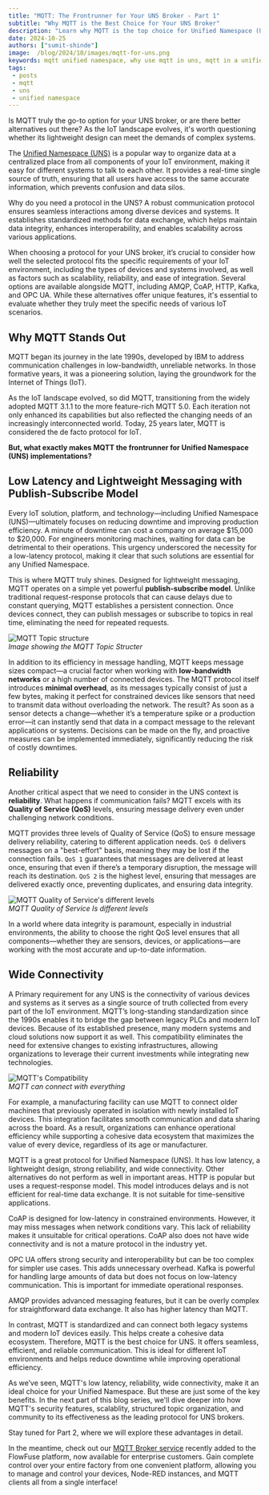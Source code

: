 ```yaml
--- 
title: "MQTT: The Frontrunner for Your UNS Broker - Part 1" 
subtitle: "Why MQTT is the Best Choice for Your UNS Broker"
description: "Learn why MQTT is the top choice for Unified Namespace (UNS) brokers and explore the ideal platform that simplifies the connection of devices and services while providing a reliable MQTT broker service."
date: 2024-10-25
authors: ["sumit-shinde"]
image:  /blog/2024/10/images/mqtt-for-uns.png
keywords: mqtt unified namespace, why use mqtt in uns, mqtt in a unified namespace, mqtt data modeling UNS, Best protocols for UNS IoT, Implementing UNS with MQTT, Unified Namespace protocols
tags: 
 - posts
 - mqtt
 - uns
 - unified namespace
---
```


Is MQTT truly the go-to option for your UNS broker, or are there better alternatives out there? As the IoT landscape evolves, it's worth questioning whether its lightweight design can meet the demands of complex systems. 

<!--more-->

The [Unified Namespace (UNS)](/blog/2023/12/introduction-to-unified-namespace/) is a popular way to organize data at a centralized place from all components of your IoT environment, making it easy for different systems to talk to each other. It provides a real-time single source of truth, ensuring that all users have access to the same accurate information, which prevents confusion and data silos.

Why do you need a protocol in the UNS? A robust communication protocol ensures seamless interactions among diverse devices and systems. It establishes standardized methods for data exchange, which helps maintain data integrity, enhances interoperability, and enables scalability across various applications.

When choosing a protocol for your UNS broker, it’s crucial to consider how well the selected protocol fits the specific requirements of your IoT environment, including the types of devices and systems involved, as well as factors such as scalability, reliability, and ease of integration. Several options are available alongside MQTT, including AMQP, CoAP, HTTP, Kafka, and OPC UA. While these alternatives offer unique features, it's essential to evaluate whether they truly meet the specific needs of various IoT scenarios.

## Why MQTT Stands Out

MQTT began its journey in the late 1990s, developed by IBM to address communication challenges in low-bandwidth, unreliable networks. In those formative years, it was a pioneering solution, laying the groundwork for the Internet of Things (IoT).

As the IoT landscape evolved, so did MQTT, transitioning from the widely adopted MQTT 3.1.1 to the more feature-rich MQTT 5.0. Each iteration not only enhanced its capabilities but also reflected the changing needs of an increasingly interconnected world. Today, 25 years later, MQTT is considered the de facto protocol for IoT.

**But, what exactly makes MQTT the frontrunner for Unified Namespace (UNS) implementations?**

## Low Latency and Lightweight Messaging with Publish-Subscribe Model

Every IoT solution, platform, and technology—including Unified Namespace (UNS)—ultimately focuses on reducing downtime and improving production efficiency. A minute of downtime can cost a company on average $15,000 to $20,000. For engineers monitoring machines, waiting for data can be detrimental to their operations. This urgency underscored the necessity for a low-latency protocol, making it clear that such solutions are essential for any Unified Namespace.

This is where MQTT truly shines. Designed for lightweight messaging, MQTT operates on a simple yet powerful **publish-subscribe model**. Unlike traditional request-response protocols that can cause delays due to constant querying, MQTT establishes a persistent connection. Once devices connect, they can publish messages or subscribe to topics in real time, eliminating the need for repeated requests.

![MQTT Topic structure](./images/mqtt-packate-size.png)  
_Image showing the MQTT Topic Structer_

In addition to its efficiency in message handling, MQTT keeps message sizes compact—a crucial factor when working with **low-bandwidth networks** or a high number of connected devices. The MQTT protocol itself introduces **minimal overhead**, as its messages typically consist of just a few bytes, making it perfect for constrained devices like sensors that need to transmit data without overloading the network. The result? As soon as a sensor detects a change—whether it’s a temperature spike or a production error—it can instantly send that data in a compact message to the relevant applications or systems. Decisions can be made on the fly, and proactive measures can be implemented immediately, significantly reducing the risk of costly downtimes.

## Reliability

Another critical aspect that we need to consider in the UNS context is **reliability**. What happens if communication fails? MQTT excels with its **Quality of Service (QoS)** levels, ensuring message delivery even under challenging network conditions.

MQTT provides three levels of Quality of Service (QoS) to ensure message delivery reliability, catering to different application needs. `QoS 0` delivers messages on a "best-effort" basis, meaning they may be lost if the connection fails. `QoS 1` guarantees that messages are delivered at least once, ensuring that even if there’s a temporary disruption, the message will reach its destination. `QoS 2` is the highest level, ensuring that messages are delivered exactly once, preventing duplicates, and ensuring data integrity.

![MQTT Quality of Service's different levels](./images/mqtt-qos.png)  
_MQTT Quality of Service Is different levels_

In a world where data integrity is paramount, especially in industrial environments, the ability to choose the right QoS level ensures that all components—whether they are sensors, devices, or applications—are working with the most accurate and up-to-date information.

## Wide Connectivity

A Primary requirement for any UNS is the connectivity of various devices and systems as it serves as a single source of truth collected from every part of the IoT environment. MQTT’s long-standing standardization since the 1990s enables it to bridge the gap between legacy PLCs and modern IoT devices. Because of its established presence, many modern systems and cloud solutions now support it as well. This compatibility eliminates the need for extensive changes to existing infrastructures, allowing organizations to leverage their current investments while integrating new technologies.

![MQTT's Compatibility](./images/mqtt-compatiblity.png)  
_MQTT can connect with everything_

For example, a manufacturing facility can use MQTT to connect older machines that previously operated in isolation with newly installed IoT devices. This integration facilitates smooth communication and data sharing across the board. As a result, organizations can enhance operational efficiency while supporting a cohesive data ecosystem that maximizes the value of every device, regardless of its age or manufacturer.

MQTT is a great protocol for Unified Namespace (UNS). It has low latency, a lightweight design, strong reliability, and wide connectivity. Other alternatives do not perform as well in important areas. HTTP is popular but uses a request-response model. This model introduces delays and is not efficient for real-time data exchange. It is not suitable for time-sensitive applications.

CoAP is designed for low-latency in constrained environments. However, it may miss messages when network conditions vary. This lack of reliability makes it unsuitable for critical operations. CoAP also does not have wide connectivity and is not a mature protocol in the industry yet.

OPC UA offers strong security and interoperability but can be too complex for simpler use cases. This adds unnecessary overhead. Kafka is powerful for handling large amounts of data but does not focus on low-latency communication. This is important for immediate operational responses.

AMQP provides advanced messaging features, but it can be overly complex for straightforward data exchange. It also has higher latency than MQTT.

In contrast, MQTT is standardized and can connect both legacy systems and modern IoT devices easily. This helps create a cohesive data ecosystem. Therefore, MQTT is the best choice for UNS. It offers seamless, efficient, and reliable communication. This is ideal for different IoT environments and helps reduce downtime while improving operational efficiency.

As we’ve seen, MQTT's low latency, reliability, wide connectivity, make it an ideal choice for your Unified Namespace. But these are just some of the key benefits. In the next part of this blog series, we'll dive deeper into how MQTT's security features, scalablity, structured topic organization, and community to its effectiveness as the leading protocol for UNS brokers.

Stay tuned for Part 2, where we will explore these advantages in detail.

In the meantime, check out our [MQTT Broker service](/blog/2024/10/flowfuse-release-2-10/#mqtt-broker) recently added to the FlowFuse platform, now available for enterprise customers. Gain complete control over your entire factory from one convenient platform, allowing you to manage and control your devices, Node-RED instances, and MQTT clients all from a single interface!